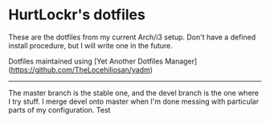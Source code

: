 # HurtLockr's dotfiles

These are the dotfiles from my current Arch/i3 setup. Don't have a defined install procedure, but I will write one in the future. 

Dotfiles maintained using [Yet Another Dotfiles Manager] (https://github.com/TheLocehiliosan/yadm)

---

The master branch is the stable one, and the devel branch is the one where I try stuff. I merge devel onto master when I'm done messing with particular parts of my configuration. Test
